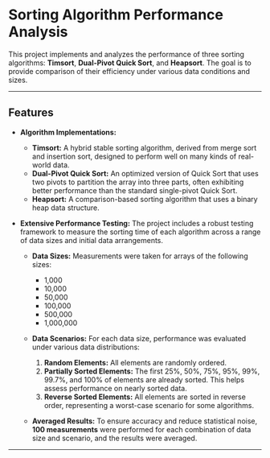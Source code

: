 # Sorting Algorithm Performance Analysis
This project implements and analyzes the performance of three sorting algorithms: **Timsort**, **Dual-Pivot Quick Sort**, and **Heapsort**. The goal is to provide comparison of their efficiency under various data conditions and sizes.

---

## Features

* **Algorithm Implementations:**
    * **Timsort:** A hybrid stable sorting algorithm, derived from merge sort and insertion sort, designed to perform well on many kinds of real-world data.
    * **Dual-Pivot Quick Sort:** An optimized version of Quick Sort that uses two pivots to partition the array into three parts, often exhibiting better performance than the standard single-pivot Quick Sort.
    * **Heapsort:** A comparison-based sorting algorithm that uses a binary heap data structure.

* **Extensive Performance Testing:**
    The project includes a robust testing framework to measure the sorting time of each algorithm across a range of data sizes and initial data arrangements.

    * **Data Sizes:** Measurements were taken for arrays of the following sizes:
        * 1,000
        * 10,000
        * 50,000
        * 100,000
        * 500,000
        * 1,000,000

    * **Data Scenarios:** For each data size, performance was evaluated under various data distributions:
        1.  **Random Elements:** All elements are randomly ordered.
        2.  **Partially Sorted Elements:** The first 25%, 50%, 75%, 95%, 99%, 99.7%, and 100% of elements are already sorted. This helps assess performance on nearly sorted data.
        3.  **Reverse Sorted Elements:** All elements are sorted in reverse order, representing a worst-case scenario for some algorithms.

    * **Averaged Results:** To ensure accuracy and reduce statistical noise, **100 measurements** were performed for each combination of data size and scenario, and the results were averaged.

---
